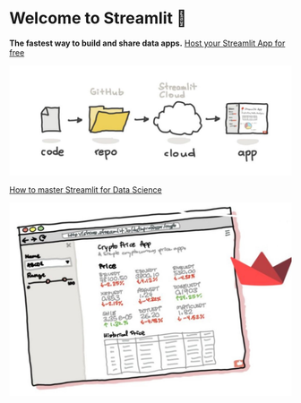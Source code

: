 
# Welcome to Streamlit :wave:

**The fastest way to build and share data apps.**
[Host your Streamlit App for free](https://blog.streamlit.io/host-your-streamlit-app-for-free/)

![alt_text](https://github.com/bacdillon/Python/blob/master/streamlit/Images/streamlit.jpg)

[How to master Streamlit for Data Science](https://blog.streamlit.io/how-to-master-streamlit-for-data-science/)

![alt_text](https://github.com/bacdillon/Python/blob/master/streamlit/Images/Data%20Science.jpg)
